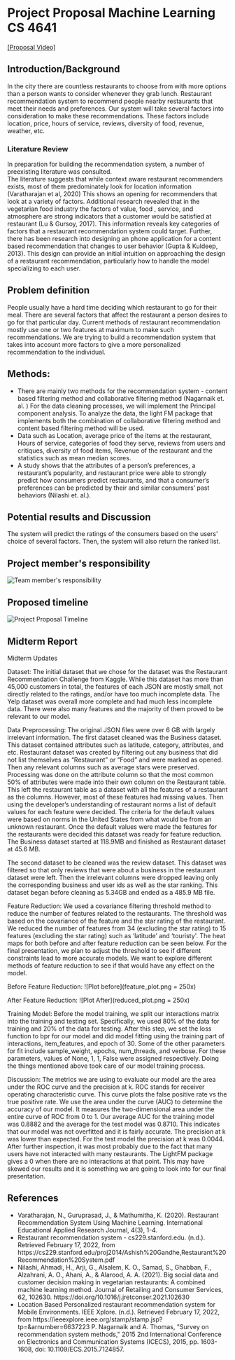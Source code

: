 # Project Proposal Machine Learning CS 4641



[[Proposal Video]](https://www.youtube.com/watch?v=yKE7-i9g_zU)

## Introduction/Background

<div> In the city there are countless restaurants to choose from with more options than a person wants to consider whenever they grab lunch. Restaurant recommendation system to recommend people nearby restaurants that meet their needs and preferences. Our system will take several factors into consideration to make these recommendations. These factors include location, price, hours of service, reviews, diversity of food, revenue, weather, etc. </div>

### Literature Review
<div> In preparation for building the recommendation system, a number of preexisting  literature was consulted.</div>
<div> The literature suggests that while context aware restaurant recommenders exists, most of them predominately look for location information (Varatharajan et al, 2020) This shows an opening for recommenders that look at a variety of factors. Additional research revealed that in the vegetarian food industry the factors of value, food , service, and atmosphere are strong indicators that a customer would be satisfied at restaurant (Lu & Gursoy, 2017). This information reveals key categories of factors that a restaurant recommendation system could target. Further, there has been research into designing an phone application for a content based recommendation that changes to user behavior (Gupta & Kuldeep, 2013). This design can provide an initial intuition on approaching the design of a restaurant recommendation, particularly how to handle the model specializing to each user.</div>

## Problem definition

<div> People usually have a hard time deciding which restaurant to go for their meal. There are several factors that affect the restaurant a person desires to go for that particular day. Current methods of restaurant recommendation mostly use one or two features at maximum to make such recommendations. We are trying to build a recommendation system that takes into account more factors to give a more personalized recommendation to the individual. </div>

## Methods: 
<ul>
  <li>There are mainly two methods for the recommendation system - content based filtering method and collaborative filtering method (Nagarnaik et. al. ) 
For the data cleaning processes, we will implement the Principal component analysis. To analyze the data, the light FM package that implements both the combination of collaborative filtering method and content based filtering method will be used.</li>
<li>Data such as Location, average price of the items at the restaurant, Hours of service, categories of food they serve, reviews from users and critiques, diversity of food items, Revenue of the restaurant and the statistics such as mean median scores.</li>
<li>A study shows that the attributes of a person’s preferences, a restaurant’s popularity, and restaurant price were able to strongly predict how consumers predict restaurants, and that a consumer’s preferences can be predicted by their and similar consumers’ past behaviors (Nilashi et. al.).</li>


  
</ul>

## Potential results and Discussion 

<div> The system will predict the ratings of the consumers based on the users’ choice of several factors. Then, the system will also return the ranked list. </div>

## Project member's responsibility
![Team member's responsibility](ProposedTimeline.png)


## Proposed timeline
![Project Proposal Timeline](TeamResponsibility.png)
## Midterm Report
Midterm Updates

Dataset:
The initial dataset that we chose for the dataset was the Restaurant Recommendation Challenge from Kaggle. While this dataset has more than 45,000 customers in total, the features of each JSON are mostly small, not directly related to the ratings, and/or have too much incomplete data. The Yelp dataset was overall more complete and had much less incomplete data. There were also many features and the majority of them proved to be relevant to our model.

Data Preprocessing:
The original JSON files were over 6 GB with largely irrelevant information. The first dataset cleaned was the Business dataset. This dataset contained attributes such as latitude, category, attributes, and etc. Restaurant dataset was created by filtering out any business that did not list themselves as “Restaurant” or “Food” and were marked as opened. Then any relevant columns such as average stars were preserved. Processing was done on the attribute column so that the most common 50% of attributes were made into their own column on the Restaurant table. This left the restaurant table as a dataset with all the features of a restaurant as the columns. However, most of these features had missing values. Then using the developer’s understanding of restaurant norms a list of default values for each feature were decided. The criteria for the default values were based on norms in the United States from what would be from an unknown restaurant. Once the default values were made the features for the restaurants were decided this dataset was ready for feature reduction. The Business dataset started at 118.9MB and finished as Restaurant dataset at 45.6 MB.

The second dataset to be cleaned was the review dataset. This dataset was filtered so that only reviews that were about a business in the restaurant dataset were left. Then the irrelevant columns were dropped leaving only the corresponding business and user ids as well as the star ranking. This dataset began before cleaning as 5.34GB and ended as a 485.9 MB file. 

Feature Reduction:
We used a covariance filtering threshold method to reduce the number of features related to the restaurants. The threshold was based on the covariance of the feature and the star rating of the restaurant. We reduced the number of features from 34 (excluding the star rating) to 15 features (excluding the star rating) such as ‘latitude’ and ‘touristy'. The heat maps for both before and after feature reduction can be seen below. For the final presentation, we plan to adjust the threshold to see if different constraints lead to more accurate models. We want to explore different methods of feature reduction to see if that would have any effect on the model. 

Before Feature Reduction:
![Plot before](feature_plot.png = 250x)


After Feature Reduction:
![Plot After](reduced_plot.png = 250x)

Training Model:
Before the model training, we split our interactions matrix into the training and testing set. Specifically, we used 80% of the data for training and 20% of the data for testing. After this step, we set the loss function to bpr for our model and did model fitting using the training part of interactions, item_features, and epoch of 30. Some of the other parameters for fit include sample_weight, epochs, num_threads, and verbose. For these parameters, values of None, 1, 1, False were assigned respectively. Doing the things mentioned above took care of our model training process. 


Discussion:
The metrics we are using to evaluate our model are the area under the ROC curve and the precision at k. ROC stands for receiver operating characteristic curve. This curve plots the false positive rate vs the true positive rate. We use the area under the curve (AUC) to determine the accuracy of our model. It measures the two-dimensional area under the entire curve of ROC from 0 to 1.  Our average AUC for the training model was 0.8882 and the average for the test model was 0.8710. This indicates that our model was not overfitted and it is fairly accurate. The precision at k was lower than expected. For the test model the precision at k was 0.0044. After further inspection, it was most probably due to the fact that many users have not interacted with many restaurants. The LightFM package gives a 0 when there are no interactions at that point. This may have skewed our results and it is something we are going to look into for our final presentation. 


## References 

<ul>
<li>Varatharajan, N., Guruprasad, J., & Mathumitha, K. (2020). Restaurant Recommendation System Using Machine Learning. International Educational Applied Research Journal, 4(3), 1-4.</li>
<li>Restaurant recommendation system - cs229.stanford.edu. (n.d.). Retrieved February 17, 2022, from https://cs229.stanford.edu/proj2014/Ashish%20Gandhe,Restaurant%20Recommendation%20System.pdf</li>
<li>Nilashi, Ahmadi, H., Arji, G., Alsalem, K. O., Samad, S., Ghabban, F., Alzahrani, A. O., Ahani, A., & Alarood, A. A. (2021). Big social data and customer decision making in vegetarian restaurants: A combined machine learning method. Journal of Retailing and Consumer Services, 62, 102630. https://doi.org/10.1016/j.jretconser.2021.102630</li>
<li>Location Based Personalized restaurant recommendation system for Mobile Environments. IEEE Xplore. (n.d.). Retrieved February 17, 2022, from https://ieeexplore.ieee.org/stamp/stamp.jsp?tp=&arnumber=6637223 
P. Nagarnaik and A. Thomas, "Survey on recommendation system methods," 2015 2nd International Conference on Electronics and Communication Systems (ICECS), 2015, pp. 1603-1608, doi: 10.1109/ECS.2015.7124857.</li>
</ul>

